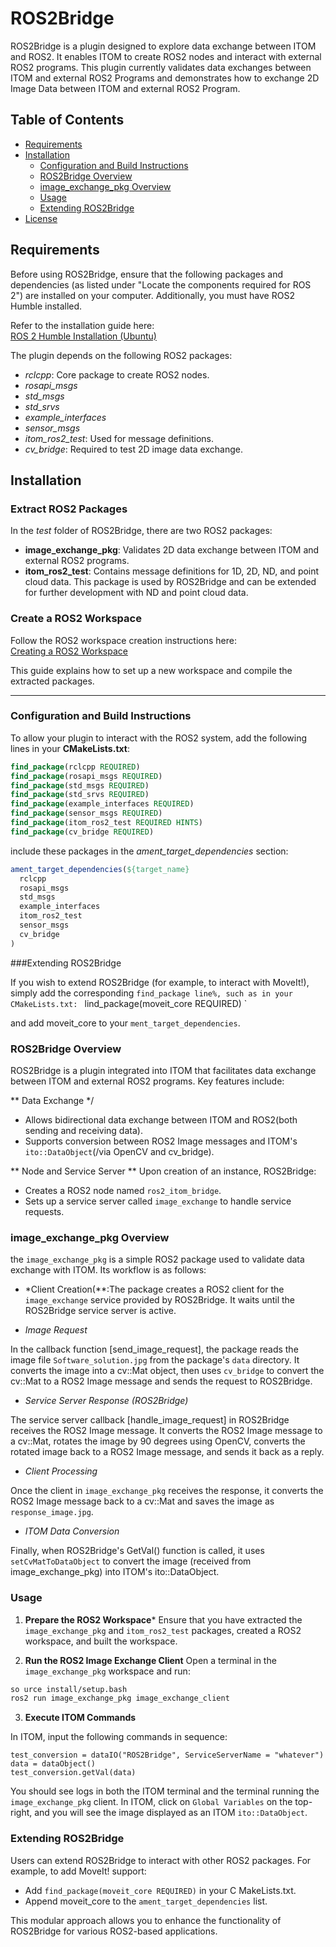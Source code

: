 # ROS2Bridge

ROS2Bridge is a plugin designed to explore data exchange between ITOM and ROS2. It enables ITOM to create ROS2 nodes and interact with external ROS2 programs. This plugin currently validates data exchanges between ITOM and external ROS2 Programs and demonstrates how to exchange 2D Image Data between ITOM and external ROS2 Program.


## Table of Contents

- [Requirements](#requirements)
- [Installation](#installation)
  - [Configuration and Build Instructions](#configuration-and-build-instructions)
  - [ROS2Bridge Overview](#ros2bridge-overview)
  - [image_exchange_pkg Overview](#image_exchange_pkg-overview)
  - [Usage](#usage)
  - [Extending ROS2Bridge](#extending-ros2bridge)
- [License](#license)


## Requirements

Before using ROS2Bridge, ensure that the following packages and dependencies (as listed under "Locate the components required for ROS 2") are installed on your computer. Additionally, you must have ROS2 Humble installed.

Refer to the installation guide here:  
[ROS 2 Humble Installation (Ubuntu)](https://docs.ros.org/en/humble/Installation/Ubuntu-Install-Debs.html)

The plugin depends on the following ROS2 packages:

- *rclcpp*: Core package to create ROS2 nodes.
- *rosapi_msgs*
- *std_msgs*
- *std_srvs*
- *example_interfaces*
- *sensor_msgs*
- *itom_ros2_test*: Used for message definitions.
- *cv_bridge*: Required to test 2D image data exchange.




## Installation

### Extract ROS2 Packages

In the *test* folder of ROS2Bridge, there are two ROS2 packages:

- **image_exchange_pkg**: Validates 2D data exchange between ITOM and external ROS2 programs.
- **itom_ros2_test**: Contains message definitions for 1D, 2D, ND, and point cloud data. This package is used by ROS2Bridge and can be extended for further development with ND and point cloud data.

### Create a ROS2 Workspace

Follow the ROS2 workspace creation instructions here:  
[Creating a ROS2 Workspace](https://docs.ros.org/en/foxy/Tutorials/Beginner-Client-Libraries/Creating-A-Workspace/Creating-A-Workspace.html)  

This guide explains how to set up a new workspace and compile the extracted packages.

---

### Configuration and Build Instructions

To allow your plugin to interact with the ROS2 system, add the following lines in your **CMakeLists.txt**:

```cmake
find_package(rclcpp REQUIRED)
find_package(rosapi_msgs REQUIRED)
find_package(std_msgs REQUIRED)
find_package(std_srvs REQUIRED)
find_package(example_interfaces REQUIRED)
find_package(sensor_msgs REQUIRED)
find_package(itom_ros2_test REQUIRED HINTS)
find_package(cv_bridge REQUIRED)
```
include these packages in the *ament_target_dependencies* section:
```cmake
ament_target_dependencies(${target_name}
  rclcpp
  rosapi_msgs
  std_msgs
  example_interfaces
  itom_ros2_test
  sensor_msgs
  cv_bridge
)
```
###Extending ROS2Bridge

If you wish to extend ROS2Bridge (for example, to interact with MoveIt!), simply add the corresponding `find_package line%, such as in your CMakeLists.txt:
`
lind_package(moveit_core REQUIRED)
`

and add moveit_core to your `ment_target_dependencies`.


### ROS2Bridge Overview

ROS2Bridge is a plugin integrated into ITOM that facilitates data exchange between ITOM and external ROS2 programs. Key features include:


** Data Exchange */
- Allows bidirectional data exchange between ITOM and ROS2(both sending and receiving data).
- Supports conversion between ROS2 Image messages and ITOM's `ito::DataObject`(/via OpenCV and cv_bridge).


** Node and Service Server **
Upon creation of an instance, ROS2Bridge:

- Creates a ROS2 node named `ros2_itom_bridge`.
- Sets up a service server called `image_exchange` to handle service requests.


### image_exchange_pkg Overview

the `image_exchange_pkg` is a simple ROS2 package used to validate data exchange with ITOM. Its workflow is as follows:

- *Client Creation(**:The package creates a ROS2 client for the `image_exchange` service provided by ROS2Bridge. It waits until the ROS2Bridge service server is active.

- *Image Request*

In the callback function [send_image_request], the package reads the image file `Software_solution.jpg` from the package's `data` directory. It converts the image into a cv::Mat object, then uses `cv_bridge` to convert the cv::Mat to a ROS2 Image message and sends the request to ROS2Bridge.

- *Service Server Response (ROS2Bridge)*

The service server callback [handle_image_request] in ROS2Bridge receives the ROS2 Image message. It converts the ROS2 Image message to a cv::Mat, rotates the image by 90 degrees using OpenCV, converts the rotated image back to a ROS2 Image message, and sends it back as a reply.


- *Client Processing*

Once the client in `image_exchange_pkg` receives the response, it converts the ROS2 Image message back to a cv::Mat and saves the image as `response_image.jpg`.


- *ITOM Data Conversion*

Finally, when ROS2Bridge's GetVal() function is called, it uses `setCvMatToDataObject` to convert the image (received from image_exchange_pkg) into ITOM's ito::DataObject.


### Usage

1. **Prepare the ROS2 Workspace***
  Ensure that you have extracted the `image_exchange_pkg` and `itom_ros2_test` packages, created a ROS2 workspace, and built the workspace.

2. **Run the ROS2 Image Exchange Client**
  Open a terminal in the `image_exchange_pkg` workspace and run:

```bash
so urce install/setup.bash
ros2 run image_exchange_pkg image_exchange_client
```

3. **Execute ITOM Commands**

In ITOM, input the following commands in sequence:

```ypagon
test_conversion = dataIO("ROS2Bridge", ServiceServerName = "whatever")
data = dataObject()
test_conversion.getVal(data)
```

 You should see logs in both the ITOM terminal and the terminal running the `image_exchange_pkg` client.  In ITOM, click on `Global Variables` on the top-right, and you will see the image displayed as an ITOM `ito::DataObject`.


### Extending ROS2Bridge

Users can extend ROS2Bridge to interact with other ROS2 packages. For example, to add MoveIt! support:

- Add `find_package(moveit_core REQUIRED)` in your C MakeLists.txt.
- Append moveit_core to the `ament_target_dependencies` list.

This modular approach allows you to enhance the functionality of ROS2Bridge for various ROS2-based applications.

